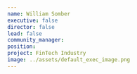 ```yaml
---
name: William Somber
executive: false
director: false
lead: false
community_manager: 
position:  
project: FinTech Industry
image: ../assets/default_exec_image.png
---
```

